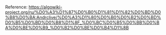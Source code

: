 Reference: https://algowiki-project.org/ru/%D0%A3%D1%87%D0%B0%D1%81%D1%82%D0%BD%D0%B8%D0%BA:Andrclive/%D0%A3%D1%80%D0%B0%D0%B2%D0%BD%D0%B5%D0%BD%D0%B8%D1%8F_%D0%BC%D0%B5%D0%BB%D0%BA%D0%BE%D0%B9_%D0%B2%D0%BE%D0%B4%D1%8B

